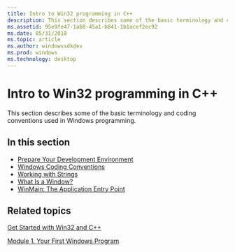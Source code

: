 ```yaml
---
title: Intro to Win32 programming in C++
description: This section describes some of the basic terminology and coding conventions used in Windows programming.
ms.assetid: 95e9fe47-1a68-45a1-b841-1b1acef2ec92
ms.date: 05/31/2018
ms.topic: article
ms.author: windowssdkdev
ms.prod: windows
ms.technology: desktop
---
```


# Intro to Win32 programming in C++

This section describes some of the basic terminology and coding conventions used in Windows programming.

## In this section

-   [Prepare Your Development Environment](prepare-your-development-environment.md)
-   [Windows Coding Conventions](windows-coding-conventions.md)
-   [Working with Strings](working-with-strings.md)
-   [What Is a Window?](what-is-a-window-.md)
-   [WinMain: The Application Entry Point](winmain--the-application-entry-point.md)

## Related topics

<dl> <dt>

[Get Started with Win32 and C++](learn-to-program-for-windows.md)
</dt> <dt>

[Module 1. Your First Windows Program](your-first-windows-program.md)
</dt> </dl>

 

 




